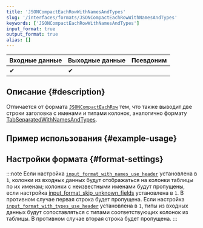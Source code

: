 ```yaml
---
title: 'JSONCompactEachRowWithNamesAndTypes'
slug: '/interfaces/formats/JSONCompactEachRowWithNamesAndTypes'
keywords: ['JSONCompactEachRowWithNamesAndTypes']
input_format: true
output_format: true
alias: []
---
```


| Входные данные | Выходные данные | Псевдоним |
|----------------|----------------|-----------|
| ✔              | ✔              |           |

## Описание {#description}

Отличается от формата [`JSONCompactEachRow`](./JSONCompactEachRow.md) тем, что также выводит две строки заголовка с именами и типами колонок, аналогично формату [TabSeparatedWithNamesAndTypes](../TabSeparated/TabSeparatedWithNamesAndTypes.md).

## Пример использования {#example-usage}

## Настройки формата {#format-settings}

:::note
Если настройка [`input_format_with_names_use_header`](/operations/settings/settings-formats.md/#input_format_with_names_use_header) установлена в `1`,
колонки из входных данных будут отображаться на колонки таблицы по их именам; колонки с неизвестными именами будут пропущены, если настройка [input_format_skip_unknown_fields](/operations/settings/settings-formats.md/#input_format_skip_unknown_fields) установлена в `1`.
В противном случае первая строка будет пропущена.
Если настройка [`input_format_with_types_use_header`](/operations/settings/settings-formats.md/#input_format_with_types_use_header) установлена в `1`,
типы из входных данных будут сопоставляться с типами соответствующих колонок из таблицы. В противном случае вторая строка будет пропущена.
:::

